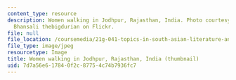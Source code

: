 ```yaml
---
content_type: resource
description: Women walking in Jodhpur, Rajasthan, India. Photo courtesy of Shreyans
  Bhansali thebigdurian on Flickr.
file: null
file_location: /coursemedia/21g-041-topics-in-south-asian-literature-and-culture-fall-2004/7d7a56e617840f2c87754c74b7936fc7_21g-041f04-th.jpg
file_type: image/jpeg
resourcetype: Image
title: Women walking in Jodhpur, Rajasthan, India (thumbnail)
uid: 7d7a56e6-1784-0f2c-8775-4c74b7936fc7
---
```

